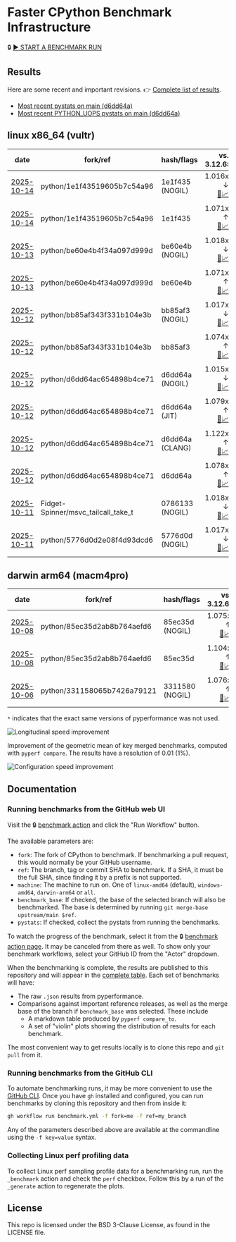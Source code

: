 # Faster CPython Benchmark Infrastructure

🔒 [▶️ START A BENCHMARK RUN](../../actions/workflows/benchmark.yml)

## Results

Here are some recent and important revisions. 👉 [Complete list of results](RESULTS.md).

<!-- START table -->
- [Most recent  pystats on main (d6dd64a)](results/bm-20251012-3.15.0a0-d6dd64a/bm-20251012-vultr-x86_64-python-d6dd64ac654898b4ce71-3.15.0a0-d6dd64a-pystats.md)
- [Most recent PYTHON_UOPS pystats on main (d6dd64a)](results/bm-20251012-3.15.0a0-d6dd64a-PYTHON_UOPS/bm-20251012-vultr-x86_64-python-d6dd64ac654898b4ce71-3.15.0a0-d6dd64a-pystats.md)

## linux x86_64 (vultr)
| date | fork/ref | hash/flags | vs. 3.12.6: | vs. 3.13.0rc2: | vs. base: |
| --- | --- | --- | ---: | ---: | ---: |
| [2025-10-14](results/bm-20251014-3.15.0a1%2B-1e1f435-NOGIL) | python/1e1f43519605b7c54a96 | 1e1f435 (NOGIL) | 1.016x ↓<br>[📄](results/bm-20251014-3.15.0a1%2B-1e1f435-NOGIL/bm-20251014-vultr-x86_64-python-1e1f43519605b7c54a96-3.15.0a1%2B-1e1f435-vs-3.12.6.md)[📈](results/bm-20251014-3.15.0a1%2B-1e1f435-NOGIL/bm-20251014-vultr-x86_64-python-1e1f43519605b7c54a96-3.15.0a1%2B-1e1f435-vs-3.12.6.svg) | 1.050x ↓<br>[📄](results/bm-20251014-3.15.0a1%2B-1e1f435-NOGIL/bm-20251014-vultr-x86_64-python-1e1f43519605b7c54a96-3.15.0a1%2B-1e1f435-vs-3.13.0rc2.md)[📈](results/bm-20251014-3.15.0a1%2B-1e1f435-NOGIL/bm-20251014-vultr-x86_64-python-1e1f43519605b7c54a96-3.15.0a1%2B-1e1f435-vs-3.13.0rc2.svg) | 1.088x ↓<br>[📄](results/bm-20251014-3.15.0a1%2B-1e1f435-NOGIL/bm-20251014-vultr-x86_64-python-1e1f43519605b7c54a96-3.15.0a1%2B-1e1f435-vs-base.md)[📈](results/bm-20251014-3.15.0a1%2B-1e1f435-NOGIL/bm-20251014-vultr-x86_64-python-1e1f43519605b7c54a96-3.15.0a1%2B-1e1f435-vs-base.svg)[🧠](results/bm-20251014-3.15.0a1%2B-1e1f435-NOGIL/bm-20251014-vultr-x86_64-python-1e1f43519605b7c54a96-3.15.0a1%2B-1e1f435-vs-base-mem.svg) |
| [2025-10-14](results/bm-20251014-3.15.0a1%2B-1e1f435) | python/1e1f43519605b7c54a96 | 1e1f435 | 1.071x ↑<br>[📄](results/bm-20251014-3.15.0a1%2B-1e1f435/bm-20251014-vultr-x86_64-python-1e1f43519605b7c54a96-3.15.0a1%2B-1e1f435-vs-3.12.6.md)[📈](results/bm-20251014-3.15.0a1%2B-1e1f435/bm-20251014-vultr-x86_64-python-1e1f43519605b7c54a96-3.15.0a1%2B-1e1f435-vs-3.12.6.svg) | 1.035x ↑<br>[📄](results/bm-20251014-3.15.0a1%2B-1e1f435/bm-20251014-vultr-x86_64-python-1e1f43519605b7c54a96-3.15.0a1%2B-1e1f435-vs-3.13.0rc2.md)[📈](results/bm-20251014-3.15.0a1%2B-1e1f435/bm-20251014-vultr-x86_64-python-1e1f43519605b7c54a96-3.15.0a1%2B-1e1f435-vs-3.13.0rc2.svg) |  |
| [2025-10-13](results/bm-20251013-3.15.0a0-be60e4b-NOGIL) | python/be60e4b4f34a097d999d | be60e4b (NOGIL) | 1.018x ↓<br>[📄](results/bm-20251013-3.15.0a0-be60e4b-NOGIL/bm-20251013-vultr-x86_64-python-be60e4b4f34a097d999d-3.15.0a0-be60e4b-vs-3.12.6.md)[📈](results/bm-20251013-3.15.0a0-be60e4b-NOGIL/bm-20251013-vultr-x86_64-python-be60e4b4f34a097d999d-3.15.0a0-be60e4b-vs-3.12.6.svg) | 1.052x ↓<br>[📄](results/bm-20251013-3.15.0a0-be60e4b-NOGIL/bm-20251013-vultr-x86_64-python-be60e4b4f34a097d999d-3.15.0a0-be60e4b-vs-3.13.0rc2.md)[📈](results/bm-20251013-3.15.0a0-be60e4b-NOGIL/bm-20251013-vultr-x86_64-python-be60e4b4f34a097d999d-3.15.0a0-be60e4b-vs-3.13.0rc2.svg) | 1.090x ↓<br>[📄](results/bm-20251013-3.15.0a0-be60e4b-NOGIL/bm-20251013-vultr-x86_64-python-be60e4b4f34a097d999d-3.15.0a0-be60e4b-vs-base.md)[📈](results/bm-20251013-3.15.0a0-be60e4b-NOGIL/bm-20251013-vultr-x86_64-python-be60e4b4f34a097d999d-3.15.0a0-be60e4b-vs-base.svg)[🧠](results/bm-20251013-3.15.0a0-be60e4b-NOGIL/bm-20251013-vultr-x86_64-python-be60e4b4f34a097d999d-3.15.0a0-be60e4b-vs-base-mem.svg) |
| [2025-10-13](results/bm-20251013-3.15.0a0-be60e4b) | python/be60e4b4f34a097d999d | be60e4b | 1.071x ↑<br>[📄](results/bm-20251013-3.15.0a0-be60e4b/bm-20251013-vultr-x86_64-python-be60e4b4f34a097d999d-3.15.0a0-be60e4b-vs-3.12.6.md)[📈](results/bm-20251013-3.15.0a0-be60e4b/bm-20251013-vultr-x86_64-python-be60e4b4f34a097d999d-3.15.0a0-be60e4b-vs-3.12.6.svg) | 1.036x ↑<br>[📄](results/bm-20251013-3.15.0a0-be60e4b/bm-20251013-vultr-x86_64-python-be60e4b4f34a097d999d-3.15.0a0-be60e4b-vs-3.13.0rc2.md)[📈](results/bm-20251013-3.15.0a0-be60e4b/bm-20251013-vultr-x86_64-python-be60e4b4f34a097d999d-3.15.0a0-be60e4b-vs-3.13.0rc2.svg) |  |
| [2025-10-12](results/bm-20251012-3.15.0a0-bb85af3-NOGIL) | python/bb85af343f331b104e3b | bb85af3 (NOGIL) | 1.017x ↓<br>[📄](results/bm-20251012-3.15.0a0-bb85af3-NOGIL/bm-20251012-vultr-x86_64-python-bb85af343f331b104e3b-3.15.0a0-bb85af3-vs-3.12.6.md)[📈](results/bm-20251012-3.15.0a0-bb85af3-NOGIL/bm-20251012-vultr-x86_64-python-bb85af343f331b104e3b-3.15.0a0-bb85af3-vs-3.12.6.svg) | 1.051x ↓<br>[📄](results/bm-20251012-3.15.0a0-bb85af3-NOGIL/bm-20251012-vultr-x86_64-python-bb85af343f331b104e3b-3.15.0a0-bb85af3-vs-3.13.0rc2.md)[📈](results/bm-20251012-3.15.0a0-bb85af3-NOGIL/bm-20251012-vultr-x86_64-python-bb85af343f331b104e3b-3.15.0a0-bb85af3-vs-3.13.0rc2.svg) | 1.091x ↓<br>[📄](results/bm-20251012-3.15.0a0-bb85af3-NOGIL/bm-20251012-vultr-x86_64-python-bb85af343f331b104e3b-3.15.0a0-bb85af3-vs-base.md)[📈](results/bm-20251012-3.15.0a0-bb85af3-NOGIL/bm-20251012-vultr-x86_64-python-bb85af343f331b104e3b-3.15.0a0-bb85af3-vs-base.svg)[🧠](results/bm-20251012-3.15.0a0-bb85af3-NOGIL/bm-20251012-vultr-x86_64-python-bb85af343f331b104e3b-3.15.0a0-bb85af3-vs-base-mem.svg) |
| [2025-10-12](results/bm-20251012-3.15.0a0-bb85af3) | python/bb85af343f331b104e3b | bb85af3 | 1.074x ↑<br>[📄](results/bm-20251012-3.15.0a0-bb85af3/bm-20251012-vultr-x86_64-python-bb85af343f331b104e3b-3.15.0a0-bb85af3-vs-3.12.6.md)[📈](results/bm-20251012-3.15.0a0-bb85af3/bm-20251012-vultr-x86_64-python-bb85af343f331b104e3b-3.15.0a0-bb85af3-vs-3.12.6.svg) | 1.038x ↑<br>[📄](results/bm-20251012-3.15.0a0-bb85af3/bm-20251012-vultr-x86_64-python-bb85af343f331b104e3b-3.15.0a0-bb85af3-vs-3.13.0rc2.md)[📈](results/bm-20251012-3.15.0a0-bb85af3/bm-20251012-vultr-x86_64-python-bb85af343f331b104e3b-3.15.0a0-bb85af3-vs-3.13.0rc2.svg) |  |
| [2025-10-12](results/bm-20251012-3.15.0a0-d6dd64a-NOGIL) | python/d6dd64ac654898b4ce71 | d6dd64a (NOGIL) | 1.015x ↓<br>[📄](results/bm-20251012-3.15.0a0-d6dd64a-NOGIL/bm-20251012-vultr-x86_64-python-d6dd64ac654898b4ce71-3.15.0a0-d6dd64a-vs-3.12.6.md)[📈](results/bm-20251012-3.15.0a0-d6dd64a-NOGIL/bm-20251012-vultr-x86_64-python-d6dd64ac654898b4ce71-3.15.0a0-d6dd64a-vs-3.12.6.svg) | 1.049x ↓<br>[📄](results/bm-20251012-3.15.0a0-d6dd64a-NOGIL/bm-20251012-vultr-x86_64-python-d6dd64ac654898b4ce71-3.15.0a0-d6dd64a-vs-3.13.0rc2.md)[📈](results/bm-20251012-3.15.0a0-d6dd64a-NOGIL/bm-20251012-vultr-x86_64-python-d6dd64ac654898b4ce71-3.15.0a0-d6dd64a-vs-3.13.0rc2.svg) | 1.092x ↓<br>[📄](results/bm-20251012-3.15.0a0-d6dd64a-NOGIL/bm-20251012-vultr-x86_64-python-d6dd64ac654898b4ce71-3.15.0a0-d6dd64a-vs-base.md)[📈](results/bm-20251012-3.15.0a0-d6dd64a-NOGIL/bm-20251012-vultr-x86_64-python-d6dd64ac654898b4ce71-3.15.0a0-d6dd64a-vs-base.svg)[🧠](results/bm-20251012-3.15.0a0-d6dd64a-NOGIL/bm-20251012-vultr-x86_64-python-d6dd64ac654898b4ce71-3.15.0a0-d6dd64a-vs-base-mem.svg) |
| [2025-10-12](results/bm-20251012-3.15.0a0-d6dd64a-JIT) | python/d6dd64ac654898b4ce71 | d6dd64a (JIT) | 1.079x ↑<br>[📄](results/bm-20251012-3.15.0a0-d6dd64a-JIT/bm-20251012-vultr-x86_64-python-d6dd64ac654898b4ce71-3.15.0a0-d6dd64a-vs-3.12.6.md)[📈](results/bm-20251012-3.15.0a0-d6dd64a-JIT/bm-20251012-vultr-x86_64-python-d6dd64ac654898b4ce71-3.15.0a0-d6dd64a-vs-3.12.6.svg) | 1.043x ↑<br>[📄](results/bm-20251012-3.15.0a0-d6dd64a-JIT/bm-20251012-vultr-x86_64-python-d6dd64ac654898b4ce71-3.15.0a0-d6dd64a-vs-3.13.0rc2.md)[📈](results/bm-20251012-3.15.0a0-d6dd64a-JIT/bm-20251012-vultr-x86_64-python-d6dd64ac654898b4ce71-3.15.0a0-d6dd64a-vs-3.13.0rc2.svg) | 1.000x ↑<br>[📄](results/bm-20251012-3.15.0a0-d6dd64a-JIT/bm-20251012-vultr-x86_64-python-d6dd64ac654898b4ce71-3.15.0a0-d6dd64a-vs-base.md)[📈](results/bm-20251012-3.15.0a0-d6dd64a-JIT/bm-20251012-vultr-x86_64-python-d6dd64ac654898b4ce71-3.15.0a0-d6dd64a-vs-base.svg)[🧠](results/bm-20251012-3.15.0a0-d6dd64a-JIT/bm-20251012-vultr-x86_64-python-d6dd64ac654898b4ce71-3.15.0a0-d6dd64a-vs-base-mem.svg) |
| [2025-10-12](results/bm-20251012-3.15.0a0-d6dd64a-CLANG) | python/d6dd64ac654898b4ce71 | d6dd64a (CLANG) | 1.122x ↑<br>[📄](results/bm-20251012-3.15.0a0-d6dd64a-CLANG/bm-20251012-vultr-x86_64-python-d6dd64ac654898b4ce71-3.15.0a0-d6dd64a-vs-3.12.6.md)[📈](results/bm-20251012-3.15.0a0-d6dd64a-CLANG/bm-20251012-vultr-x86_64-python-d6dd64ac654898b4ce71-3.15.0a0-d6dd64a-vs-3.12.6.svg) | 1.085x ↑<br>[📄](results/bm-20251012-3.15.0a0-d6dd64a-CLANG/bm-20251012-vultr-x86_64-python-d6dd64ac654898b4ce71-3.15.0a0-d6dd64a-vs-3.13.0rc2.md)[📈](results/bm-20251012-3.15.0a0-d6dd64a-CLANG/bm-20251012-vultr-x86_64-python-d6dd64ac654898b4ce71-3.15.0a0-d6dd64a-vs-3.13.0rc2.svg) | 1.038x ↑<br>[📄](results/bm-20251012-3.15.0a0-d6dd64a-CLANG/bm-20251012-vultr-x86_64-python-d6dd64ac654898b4ce71-3.15.0a0-d6dd64a-vs-base.md)[📈](results/bm-20251012-3.15.0a0-d6dd64a-CLANG/bm-20251012-vultr-x86_64-python-d6dd64ac654898b4ce71-3.15.0a0-d6dd64a-vs-base.svg)[🧠](results/bm-20251012-3.15.0a0-d6dd64a-CLANG/bm-20251012-vultr-x86_64-python-d6dd64ac654898b4ce71-3.15.0a0-d6dd64a-vs-base-mem.svg) |
| [2025-10-12](results/bm-20251012-3.15.0a0-d6dd64a) | python/d6dd64ac654898b4ce71 | d6dd64a | 1.078x ↑<br>[📄](results/bm-20251012-3.15.0a0-d6dd64a/bm-20251012-vultr-x86_64-python-d6dd64ac654898b4ce71-3.15.0a0-d6dd64a-vs-3.12.6.md)[📈](results/bm-20251012-3.15.0a0-d6dd64a/bm-20251012-vultr-x86_64-python-d6dd64ac654898b4ce71-3.15.0a0-d6dd64a-vs-3.12.6.svg) | 1.043x ↑<br>[📄](results/bm-20251012-3.15.0a0-d6dd64a/bm-20251012-vultr-x86_64-python-d6dd64ac654898b4ce71-3.15.0a0-d6dd64a-vs-3.13.0rc2.md)[📈](results/bm-20251012-3.15.0a0-d6dd64a/bm-20251012-vultr-x86_64-python-d6dd64ac654898b4ce71-3.15.0a0-d6dd64a-vs-3.13.0rc2.svg) |  |
| [2025-10-11](results/bm-20251011-3.15.0a0-0786133-NOGIL) | Fidget-Spinner/msvc_tailcall_take_t | 0786133 (NOGIL) | 1.018x ↓<br>[📄](results/bm-20251011-3.15.0a0-0786133-NOGIL/bm-20251011-vultr-x86_64-Fidget%252dSpinner-msvc_tailcall_take_t-3.15.0a0-0786133-vs-3.12.6.md)[📈](results/bm-20251011-3.15.0a0-0786133-NOGIL/bm-20251011-vultr-x86_64-Fidget%252dSpinner-msvc_tailcall_take_t-3.15.0a0-0786133-vs-3.12.6.svg) | 1.051x ↓<br>[📄](results/bm-20251011-3.15.0a0-0786133-NOGIL/bm-20251011-vultr-x86_64-Fidget%252dSpinner-msvc_tailcall_take_t-3.15.0a0-0786133-vs-3.13.0rc2.md)[📈](results/bm-20251011-3.15.0a0-0786133-NOGIL/bm-20251011-vultr-x86_64-Fidget%252dSpinner-msvc_tailcall_take_t-3.15.0a0-0786133-vs-3.13.0rc2.svg) | 1.001x ↓<br>[📄](results/bm-20251011-3.15.0a0-0786133-NOGIL/bm-20251011-vultr-x86_64-Fidget%252dSpinner-msvc_tailcall_take_t-3.15.0a0-0786133-vs-base.md)[📈](results/bm-20251011-3.15.0a0-0786133-NOGIL/bm-20251011-vultr-x86_64-Fidget%252dSpinner-msvc_tailcall_take_t-3.15.0a0-0786133-vs-base.svg)[🧠](results/bm-20251011-3.15.0a0-0786133-NOGIL/bm-20251011-vultr-x86_64-Fidget%252dSpinner-msvc_tailcall_take_t-3.15.0a0-0786133-vs-base-mem.svg) |
| [2025-10-11](results/bm-20251011-3.15.0a0-5776d0d-NOGIL) | python/5776d0d2e08f4d93dcd6 | 5776d0d (NOGIL) | 1.017x ↓<br>[📄](results/bm-20251011-3.15.0a0-5776d0d-NOGIL/bm-20251011-vultr-x86_64-python-5776d0d2e08f4d93dcd6-3.15.0a0-5776d0d-vs-3.12.6.md)[📈](results/bm-20251011-3.15.0a0-5776d0d-NOGIL/bm-20251011-vultr-x86_64-python-5776d0d2e08f4d93dcd6-3.15.0a0-5776d0d-vs-3.12.6.svg) | 1.050x ↓<br>[📄](results/bm-20251011-3.15.0a0-5776d0d-NOGIL/bm-20251011-vultr-x86_64-python-5776d0d2e08f4d93dcd6-3.15.0a0-5776d0d-vs-3.13.0rc2.md)[📈](results/bm-20251011-3.15.0a0-5776d0d-NOGIL/bm-20251011-vultr-x86_64-python-5776d0d2e08f4d93dcd6-3.15.0a0-5776d0d-vs-3.13.0rc2.svg) |  |

## darwin arm64 (macm4pro)
| date | fork/ref | hash/flags | vs. 3.12.6: | vs. 3.13.0rc2: | vs. base: |
| --- | --- | --- | ---: | ---: | ---: |
| [2025-10-08](results/bm-20251008-3.15.0a0-85ec35d-NOGIL) | python/85ec35d2ab8b764aefd6 | 85ec35d (NOGIL) | 1.075x ↑<br>[📄](results/bm-20251008-3.15.0a0-85ec35d-NOGIL/bm-20251008-macm4pro-arm64-python-85ec35d2ab8b764aefd6-3.15.0a0-85ec35d-vs-3.12.6.md)[📈](results/bm-20251008-3.15.0a0-85ec35d-NOGIL/bm-20251008-macm4pro-arm64-python-85ec35d2ab8b764aefd6-3.15.0a0-85ec35d-vs-3.12.6.svg) | 1.003x ↓<br>[📄](results/bm-20251008-3.15.0a0-85ec35d-NOGIL/bm-20251008-macm4pro-arm64-python-85ec35d2ab8b764aefd6-3.15.0a0-85ec35d-vs-3.13.0rc2.md)[📈](results/bm-20251008-3.15.0a0-85ec35d-NOGIL/bm-20251008-macm4pro-arm64-python-85ec35d2ab8b764aefd6-3.15.0a0-85ec35d-vs-3.13.0rc2.svg) | 1.028x ↓<br>[📄](results/bm-20251008-3.15.0a0-85ec35d-NOGIL/bm-20251008-macm4pro-arm64-python-85ec35d2ab8b764aefd6-3.15.0a0-85ec35d-vs-base.md)[📈](results/bm-20251008-3.15.0a0-85ec35d-NOGIL/bm-20251008-macm4pro-arm64-python-85ec35d2ab8b764aefd6-3.15.0a0-85ec35d-vs-base.svg)[🧠](results/bm-20251008-3.15.0a0-85ec35d-NOGIL/bm-20251008-macm4pro-arm64-python-85ec35d2ab8b764aefd6-3.15.0a0-85ec35d-vs-base-mem.svg) |
| [2025-10-08](results/bm-20251008-3.15.0a0-85ec35d) | python/85ec35d2ab8b764aefd6 | 85ec35d | 1.104x ↑<br>[📄](results/bm-20251008-3.15.0a0-85ec35d/bm-20251008-macm4pro-arm64-python-85ec35d2ab8b764aefd6-3.15.0a0-85ec35d-vs-3.12.6.md)[📈](results/bm-20251008-3.15.0a0-85ec35d/bm-20251008-macm4pro-arm64-python-85ec35d2ab8b764aefd6-3.15.0a0-85ec35d-vs-3.12.6.svg) | 1.024x ↑<br>[📄](results/bm-20251008-3.15.0a0-85ec35d/bm-20251008-macm4pro-arm64-python-85ec35d2ab8b764aefd6-3.15.0a0-85ec35d-vs-3.13.0rc2.md)[📈](results/bm-20251008-3.15.0a0-85ec35d/bm-20251008-macm4pro-arm64-python-85ec35d2ab8b764aefd6-3.15.0a0-85ec35d-vs-3.13.0rc2.svg) |  |
| [2025-10-06](results/bm-20251006-3.15.0a0-3311580-NOGIL) | python/331158065b7426a79121 | 3311580 (NOGIL) | 1.076x ↑<br>[📄](results/bm-20251006-3.15.0a0-3311580-NOGIL/bm-20251006-macm4pro-arm64-python-331158065b7426a79121-3.15.0a0-3311580-vs-3.12.6.md)[📈](results/bm-20251006-3.15.0a0-3311580-NOGIL/bm-20251006-macm4pro-arm64-python-331158065b7426a79121-3.15.0a0-3311580-vs-3.12.6.svg) | 1.002x ↓<br>[📄](results/bm-20251006-3.15.0a0-3311580-NOGIL/bm-20251006-macm4pro-arm64-python-331158065b7426a79121-3.15.0a0-3311580-vs-3.13.0rc2.md)[📈](results/bm-20251006-3.15.0a0-3311580-NOGIL/bm-20251006-macm4pro-arm64-python-331158065b7426a79121-3.15.0a0-3311580-vs-3.13.0rc2.svg) | 1.023x ↓<br>[📄](results/bm-20251006-3.15.0a0-3311580-NOGIL/bm-20251006-macm4pro-arm64-python-331158065b7426a79121-3.15.0a0-3311580-vs-base.md)[📈](results/bm-20251006-3.15.0a0-3311580-NOGIL/bm-20251006-macm4pro-arm64-python-331158065b7426a79121-3.15.0a0-3311580-vs-base.svg)[🧠](results/bm-20251006-3.15.0a0-3311580-NOGIL/bm-20251006-macm4pro-arm64-python-331158065b7426a79121-3.15.0a0-3311580-vs-base-mem.svg) |


<!-- END table -->

`*` indicates that the exact same versions of pyperformance was not used.

![Longitudinal speed improvement](/longitudinal.svg)

Improvement of the geometric mean of key merged benchmarks, computed with `pyperf compare`.
The results have a resolution of 0.01 (1%).

![Configuration speed improvement](/configs.svg)

## Documentation

### Running benchmarks from the GitHub web UI

Visit the 🔒 [benchmark action](../../actions/workflows/benchmark.yml) and click the "Run Workflow" button.

The available parameters are:

- `fork`: The fork of CPython to benchmark.
  If benchmarking a pull request, this would normally be your GitHub username.
- `ref`: The branch, tag or commit SHA to benchmark.
  If a SHA, it must be the full SHA, since finding it by a prefix is not supported.
- `machine`: The machine to run on.
  One of `linux-amd64` (default), `windows-amd64`, `darwin-arm64` or `all`.
- `benchmark_base`: If checked, the base of the selected branch will also be benchmarked.
  The base is determined by running `git merge-base upstream/main $ref`.
- `pystats`: If checked, collect the pystats from running the benchmarks.

To watch the progress of the benchmark, select it from the 🔒 [benchmark action page](../../actions/workflows/benchmark.yml).
It may be canceled from there as well.
To show only your benchmark workflows, select your GitHub ID from the "Actor" dropdown.

When the benchmarking is complete, the results are published to this repository and will appear in the [complete table](RESULTS.md).
Each set of benchmarks will have:

- The raw `.json` results from pyperformance.
- Comparisons against important reference releases, as well as the merge base of the branch if `benchmark_base` was selected. These include
  - A markdown table produced by `pyperf compare_to`.
  - A set of "violin" plots showing the distribution of results for each benchmark.

The most convenient way to get results locally is to clone this repo and `git pull` from it.

### Running benchmarks from the GitHub CLI

To automate benchmarking runs, it may be more convenient to use the [GitHub CLI](https://cli.github.com/).
Once you have `gh` installed and configured, you can run benchmarks by cloning this repository and then from inside it:

```bash session
gh workflow run benchmark.yml -f fork=me -f ref=my_branch
```

Any of the parameters described above are available at the commandline using the `-f key=value` syntax.

### Collecting Linux perf profiling data

To collect Linux perf sampling profile data for a benchmarking run, run the `_benchmark` action and check the `perf` checkbox.
Follow this by a run of the `_generate` action to regenerate the plots.

## License

This repo is licensed under the BSD 3-Clause License, as found in the LICENSE file.
